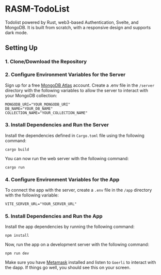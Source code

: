 # RASM-TodoList
 Todolist powered by Rust, web3-based Authentication, Svelte, and MongoDB. It is built from scratch, with a responsive design and supports dark mode. 

## Setting Up
### 1. Clone/Download the Repository

### 2. Configure Environment Variables for the Server

Sign up for a free [MongoDB Atlas](https://www.mongodb.com/atlas/database) account. Create a .env file in the `/server` directory with the following variables to allow the server to interact with your MongoDB collection:

```
MONGODB_URI="YOUR_MONGODB_URI"
DB_NAME="YOUR_DB_NAME"
COLLECTION_NAME="YOUR_COLLECTION_NAME"
```

### 3.  Install Dependencies and Run the Server

Install the dependencies defined in `Cargo.toml` file using the following command:

```
cargo build
```

You can now run the web server with the following command:

```
cargo run
```

### 4. Configure Environment Variables for the App
To connect the app with the server, create a `.env` file in the `/app` directory with the following variable:

    VITE_SERVER_URL="YOUR_SERVER_URL"

### 5. Install Dependencies and Run the App

Install the app dependencies by running the following command:

```
npm install
```

Now, run the app on a development server with the following command:

```
npm run dev
```

Make sure you have [Metamask](https://metamask.io/) installed and listen to `Goerli` to interact with the dapp. If things go well, you should see this on your screen. 
